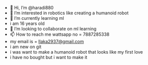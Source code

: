 - 👋 Hi, I’m @haradi880
- 👀 I’m interested in robotics like creating a humanoid robot 
- 🌱 I’m currently learning ml
- i am 16 years old 
- 💞️ I’m looking to collaborate on ml learning
- 📫 How to reach me wattsapp no = 7887285338
- my email is = llaka2937@gmail.com
- i am new on git
- i was want to make a humanoid robot that looks like my first love
- i have no bought but i want to make it
  

<!---
haradi880/haradi880 is a ✨ special ✨ repository because its `README.md` (this file) appears on your GitHub profile.
You can click the Preview link to take a look at your changes.
--->
